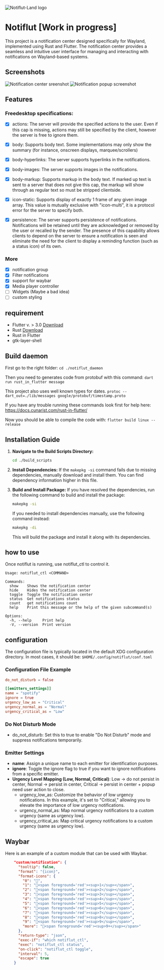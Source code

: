 ![Notiflut-Land logo](/images/notiflut-logo.png)
# Notiflut [Work in progress]

This project is a notification center designed specifically for Wayland, implemented using Rust and Flutter. The notification center provides a seamless and intuitive user interface for managing and interacting with notifications on Wayland-based systems.


## Screenshots

![Notification center sreenshot](/images/notification_center_screenshot.png)
![Notification popup screenshot](/images/popup_screenshot.png)


## Features

### Freedesktop specifications:

- [x] actions: The server will provide the specified actions to the user. Even if this cap is missing, actions may still be specified by the client, however the server is free to ignore them.

- [x] body: Supports body text. Some implementations may only show the summary (for instance, onscreen displays, marquee/scrollers)
- [x] body-hyperlinks:	The server supports hyperlinks in the notifications.
- [x] body-images: The server supports images in the notifications.
- [x] body-markup: Supports markup in the body text. If marked up text is sent to a server that does not give this cap, the markup will show through as regular text so must be stripped clientside.
- [x] icon-static: Supports display of exactly 1 frame of any given image array. This value is mutually exclusive with "icon-multi", it is a protocol error for the server to specify both.
- [x] persistence: The server supports persistence of notifications. Notifications will be retained until they are acknowledged or removed by the user or recalled by the sender. The presence of this capability allows clients to depend on the server to ensure a notification is seen and eliminate the need for the client to display a reminding function (such as a status icon) of its own.

### More
- [x] notification group
- [x] Filter notifications
- [x] support for waybar
- [x] Media player controller
- [ ] Widgets (Maybe a bad idea)
- [ ] custom styling

## requirement
- Flutter v. > 3.0 [Download](https://docs.flutter.dev/get-started/install)
- Rust [Download](https://rustup.rs/)
- Rust in Flutter
- gtk-layer-shell

## Build daemon
First go to the right folder: `cd ./notiflut_daemon`

Then you need to generates code from protobuf with this command:
`dart run rust_in_flutter message`

This project also uses well known types for dates.
`protoc --dart_out=./lib/messages google/protobuf/timestamp.proto`

If you have any trouble running these commands look first for help here: https://docs.cunarist.com/rust-in-flutter/

Now you should be able to compile the code with: `flutter build linux --release`

## Installation Guide

1. **Navigate to the Build Scripts Directory:**
   ```bash
   cd ./build_scripts
   ```

2. **Install Dependencies:**
   If the `makepkg -si` command fails due to missing dependencies, manually download and install them. You can find dependency information higher in this file.

3. **Build and Install Package:**
   If you have resolved the dependencies, run the following command to build and install the package:
   ```bash
   makepkg -si
   ```

   If you needed to install dependencies manually, use the following command instead:
   ```bash
   makepkg -di
   ```

   This will build the package and install it along with its dependencies.
## how to use

Once notiflut is running, use notiflut_ctl to control it.
```
Usage: notiflut_ctl <COMMAND>

Commands:
  show    Shows the notification center
  hide    Hides the notification center
  toggle  Toggle the notification center
  status  Get notifications status
  count   get notifications count
  help    Print this message or the help of the given subcommand(s)

Options:
  -h, --help     Print help
  -V, --version  Print version
```

## configuration
The configuration file is typically located in the default XDG configuration directory. In most cases, it should be: `$HOME/.config/notiflut/conf.toml`

### Configuration File Example
```toml
do_not_disturb = false

[[emitters_settings]]
name = "spotify"
ignore = true
urgency_low_as = "Critical"
urgency_normal_as = "Normal"
urgency_critical_as = "Low"
```
### Do Not Disturb Mode
- do_not_disturb: Set this to true to enable "Do Not Disturb" mode and suppress notifications temporarily.
### Emitter Settings
- **name**: Assign a unique name to each emitter for identification purposes.
- **ignore**: Toggle the ignore flag to true if you want to ignore notifications from a specific emitter.
- **Urgency Level Mapping (Low, Normal, Critical)**: Low -> do not persist in center, Normal -> persist in center, Critical -> persist in center + popup need user action to close.
   - urgency_low_as: Customize the behavior of low urgency notifications. In this example, it's set to "Critical," allowing you to elevate the importance of low urgency notifications.
   - urgency_normal_as: Map normal urgency notifications to a custom urgency (same as urgency low).
   - urgency_critical_as: Map critical urgency notifications to a custom urgency (same as urgency low).

## Waybar
Here is an example of a custom module that can be used with Waybar.
```json
    "custom/notification": {
      "tooltip": false,
      "format": "{icon}",
      "format-icons": {
        "0": "",
        "1": "<span foreground='red'><sup>1</sup></span>",
        "2": "<span foreground='red'><sup>2</sup></span>",
        "3": "<span foreground='red'><sup>3</sup></span>",
        "4": "<span foreground='red'><sup>4</sup></span>",
        "5": "<span foreground='red'><sup>5</sup></span>",
        "6": "<span foreground='red'><sup>6</sup></span>",
        "7": "<span foreground='red'><sup>7</sup></span>",
        "8": "<span foreground='red'><sup>8</sup></span>",
        "9": "<span foreground='red'><sup>9</sup></span>",
        "more": "<span foreground='red'><sup>9+</sup></span>"
      },
      "return-type": "json",
      "exec-if": "which notiflut_ctl",
      "exec": "notiflut_ctl status",
      "on-click": "notiflut_ctl toggle",
      "interval": 5,
      "escape": true
    }
```
